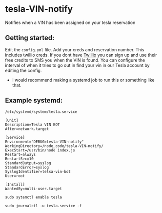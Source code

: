 # tesla-VIN-notify
Notifies when a VIN has been assigned on your tesla reservation

## Getting started:
Edit the `config.yml` file. Add your creds and reservation number. This includes twillio creds. If you dont have [Twillio](https://www.twilio.com/) you can sign up and use their free credits to SMS you when the VIN is found. You can configure the interval of when it tries to go out in find your vin in our Tesla account by editing the config.

- I would recommend making a systemd job to run this or something like that.


## Example systemd:
`/etc/systemd/system/tesla.service`
```
[Unit]
Description=Tesla VIN BOT
After=network.target

[Service]
Environment="DEBUG=tesla-VIN-notify"
WorkingDirectory=/node_code/tesla-VIN-notify/
ExecStart=/usr/bin/node index.js
Restart=always
RestartSec=10
StandardOutput=syslog
StandardError=syslog
SyslogIdentifier=telsa-vin-bot
User=root

[Install]
WantedBy=multi-user.target
```

`sudo sytemctl enable tesla`

`sudo journalctl -u tesla.service -f`

